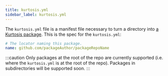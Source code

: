```yaml
---
title: kurtosis.yml
sidebar_label: kurtosis.yml
---
```


The `kurtosis.yml` file is a manifest file necessary to turn a directory into [a Kurtosis package][package]. This is the spec for the `kurtosis.yml`:

<!-- TODO UPDATE THIS WHEN DEPENDENCIES GO HERE -->

```yaml
# The locator naming this package.
name: github.com/packageAuthor/packageRepoName
```

<!-- TODO delete this when packages can live in subdirectories -->
:::caution
Only packages at the root of the repo are currently supported (i.e. where the `kurtosis.yml` is at the root of the repo). Packages in subdirectories will be supported soon.
:::

<!----------------------- ONLY LINKS BELOW HERE ----------------------------->
[package]: ./packages.md
